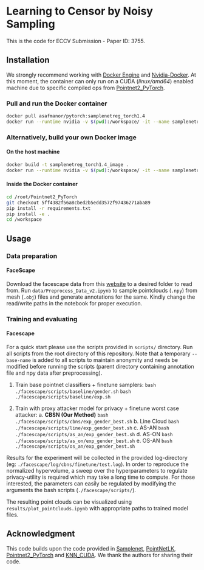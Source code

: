 # Learning to Censor by Noisy Sampling


This is the code for ECCV Submission - Paper ID: 3755.


## Installation
We strongly recommend working with <a href="https://hub.docker.com/search/?type=edition&offering=community" target="_blank">Docker Engine</a> and <a href="https://github.com/NVIDIA/nvidia-docker/tree/master">Nvidia-Docker</a>.
At this moment, the container can only run on a CUDA (_linux/amd64_) enabled machine due to specific compiled ops from <a href="https://github.com/erikwijmans/Pointnet2_PyTorch">Pointnet2_PyTorch</a>.

### Pull and run the Docker container
```bash
docker pull asafmanor/pytorch:samplenetreg_torch1.4
docker run --runtime nvidia -v $(pwd):/workspace/ -it --name samplenetreg asafmanor/pytorch:samplenetreg_torch1.4
```

### Alternatively, build your own Docker image
#### On the host machine
```bash
docker build -t samplenetreg_torch1.4_image .
docker run --runtime nvidia -v $(pwd):/workspace/ -it --name samplenetreg samplenetreg_torch1.4_image
```
#### Inside the Docker container
```bash
cd /root/Pointnet2_PyTorch
git checkout 5ff4382f56a8cbed2b5edd3572f97436271aba89
pip install -r requirements.txt
pip install -e .
cd /workspace
```

## Usage
### Data preparation

#### FaceScape
Download the facescape data from this <a href="https://facescape.nju.edu.cn/">website</a> to a desired folder to read from. Run `data/Preprocess_Data_v2.ipynb` to sample pointclouds (`.npy`) from mesh (`.obj`) files and generate annotations for the same. 
Kindly change the read/write paths in the notebook for proper execution.


### Training and evaluating
#### Facescape
For a quick start please use the scripts provided in `scripts/` directory. Run all scripts from the root directory of this repository. Note that a temporary `--base-name` is added to all scripts to maintain anonymity and needs be modified before running the scripts (parent directory containing annotation file and npy data after preprocessing).

1. Train base pointnet classifiers + finetune samplers:
   ` bash ./facescape/scripts/baseline/gender.sh `
   ` bash ./facescape/scripts/baseline/exp.sh `

2. Train with proxy attacker model for privacy + finetune worst case attacker: 
	a. <b>CBSN (Our Method)</b>
   		`bash ./facescape/scripts/cbns/exp_gender_best.sh` 
	b. Line Cloud
		`bash ./facescape/scripts/line/exp_gender_best.sh` 
	c. AS-AN
		`bash ./facescape/scripts/as_an/exp_gender_best.sh` 
	d. AS-ON
		`bash ./facescape/scripts/as_on/exp_gender_best.sh` 
	e. OS-AN
		`bash ./facescape/scripts/os_an/exp_gender_best.sh`

Results for the experiment will be collected in the provided log-directory (eg: `./facescape/log/cbns/finetune/test.log`). In order to reproduce the normalized hypervolume, a sweep over the hyperparameters to regulate privacy-utility is required which may take a long time to compute. For those interested, the parameters can easily be regulated by modifying the arguments the bash scripts (`./facescape/scripts/`). 

The resulting point clouds can be visualized using `results/plot_pointclouds.ipynb` with appropriate paths to trained model files. 

## Acknowledgment
This code builds upon the code provided in <a href="https://github.com/itailang/SampleNet">Samplenet</a>, <a href="https://github.com/hmgoforth/PointNetLK">PointNetLK</a>, <a href="https://github.com/erikwijmans/Pointnet2_PyTorch">Pointnet2_PyTorch</a> and <a href="https://github.com/unlimblue/KNN_CUDA">KNN_CUDA</a>. We thank the authors for sharing their code.

